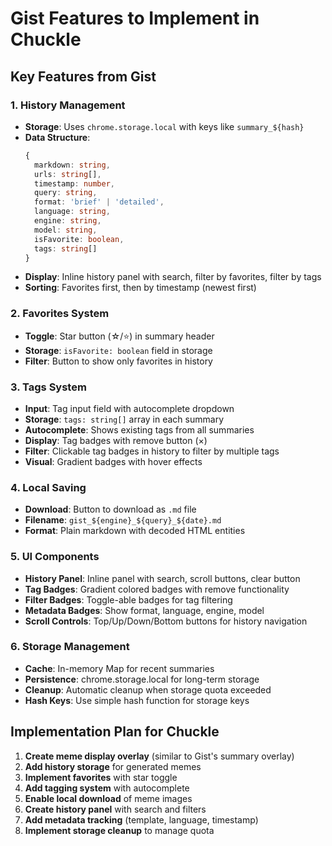 # Gist Features to Implement in Chuckle

## Key Features from Gist

### 1. History Management
- **Storage**: Uses `chrome.storage.local` with keys like `summary_${hash}`
- **Data Structure**:
  ```typescript
  {
    markdown: string,
    urls: string[],
    timestamp: number,
    query: string,
    format: 'brief' | 'detailed',
    language: string,
    engine: string,
    model: string,
    isFavorite: boolean,
    tags: string[]
  }
  ```
- **Display**: Inline history panel with search, filter by favorites, filter by tags
- **Sorting**: Favorites first, then by timestamp (newest first)

### 2. Favorites System
- **Toggle**: Star button (☆/⭐) in summary header
- **Storage**: `isFavorite: boolean` field in storage
- **Filter**: Button to show only favorites in history

### 3. Tags System
- **Input**: Tag input field with autocomplete dropdown
- **Storage**: `tags: string[]` array in each summary
- **Autocomplete**: Shows existing tags from all summaries
- **Display**: Tag badges with remove button (×)
- **Filter**: Clickable tag badges in history to filter by multiple tags
- **Visual**: Gradient badges with hover effects

### 4. Local Saving
- **Download**: Button to download as `.md` file
- **Filename**: `gist_${engine}_${query}_${date}.md`
- **Format**: Plain markdown with decoded HTML entities

### 5. UI Components
- **History Panel**: Inline panel with search, scroll buttons, clear button
- **Tag Badges**: Gradient colored badges with remove functionality
- **Filter Badges**: Toggle-able badges for tag filtering
- **Metadata Badges**: Show format, language, engine, model
- **Scroll Controls**: Top/Up/Down/Bottom buttons for history navigation

### 6. Storage Management
- **Cache**: In-memory Map for recent summaries
- **Persistence**: chrome.storage.local for long-term storage
- **Cleanup**: Automatic cleanup when storage quota exceeded
- **Hash Keys**: Use simple hash function for storage keys

## Implementation Plan for Chuckle

1. **Create meme display overlay** (similar to Gist's summary overlay)
2. **Add history storage** for generated memes
3. **Implement favorites** with star toggle
4. **Add tagging system** with autocomplete
5. **Enable local download** of meme images
6. **Create history panel** with search and filters
7. **Add metadata tracking** (template, language, timestamp)
8. **Implement storage cleanup** to manage quota
